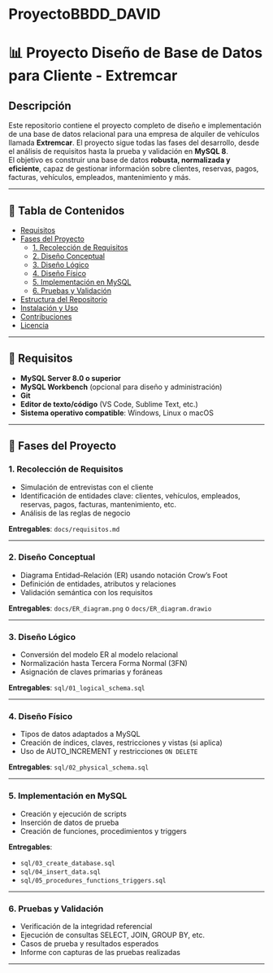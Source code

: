 # ProyectoBBDD_DAVID
# 📊 Proyecto Diseño de Base de Datos para Cliente - Extremcar

## Descripción
Este repositorio contiene el proyecto completo de diseño e implementación de una base de datos relacional para una empresa de alquiler de vehículos llamada **Extremcar**. El proyecto sigue todas las fases del desarrollo, desde el análisis de requisitos hasta la prueba y validación en **MySQL 8**.  
El objetivo es construir una base de datos **robusta, normalizada y eficiente**, capaz de gestionar información sobre clientes, reservas, pagos, facturas, vehículos, empleados, mantenimiento y más.

---

## 📑 Tabla de Contenidos

- [Requisitos](#-requisitos)  
- [Fases del Proyecto](#-fases-del-proyecto)  
  - [1. Recolección de Requisitos](#1-recolección-de-requisitos)  
  - [2. Diseño Conceptual](#2-diseño-conceptual)  
  - [3. Diseño Lógico](#3-diseño-lógico)  
  - [4. Diseño Físico](#4-diseño-físico)  
  - [5. Implementación en MySQL](#5-implementación-en-mysql)  
  - [6. Pruebas y Validación](#6-pruebas-y-validación)  
- [Estructura del Repositorio](#-estructura-del-repositorio)  
- [Instalación y Uso](#-instalación-y-uso)  
- [Contribuciones](#-contribuciones)  
- [Licencia](#-licencia)

---

## 📝 Requisitos

- **MySQL Server 8.0 o superior**
- **MySQL Workbench** (opcional para diseño y administración)
- **Git**
- **Editor de texto/código** (VS Code, Sublime Text, etc.)
- **Sistema operativo compatible**: Windows, Linux o macOS

---

## 🔄 Fases del Proyecto

### 1. Recolección de Requisitos
- Simulación de entrevistas con el cliente
- Identificación de entidades clave: clientes, vehículos, empleados, reservas, pagos, facturas, mantenimiento, etc.
- Análisis de las reglas de negocio

**Entregables**: `docs/requisitos.md`

---

### 2. Diseño Conceptual
- Diagrama Entidad–Relación (ER) usando notación Crow’s Foot
- Definición de entidades, atributos y relaciones
- Validación semántica con los requisitos

**Entregables**: `docs/ER_diagram.png` o `docs/ER_diagram.drawio`

---

### 3. Diseño Lógico
- Conversión del modelo ER al modelo relacional
- Normalización hasta Tercera Forma Normal (3FN)
- Asignación de claves primarias y foráneas

**Entregables**: `sql/01_logical_schema.sql`

---

### 4. Diseño Físico
- Tipos de datos adaptados a MySQL
- Creación de índices, claves, restricciones y vistas (si aplica)
- Uso de AUTO_INCREMENT y restricciones `ON DELETE`

**Entregables**: `sql/02_physical_schema.sql`

---

### 5. Implementación en MySQL
- Creación y ejecución de scripts
- Inserción de datos de prueba
- Creación de funciones, procedimientos y triggers

**Entregables**:  
- `sql/03_create_database.sql`  
- `sql/04_insert_data.sql`  
- `sql/05_procedures_functions_triggers.sql`

---

### 6. Pruebas y Validación
- Verificación de la integridad referencial
- Ejecución de consultas SELECT, JOIN, GROUP BY, etc.
- Casos de prueba y resultados esperados
- Informe con capturas de las pruebas realizadas


---
